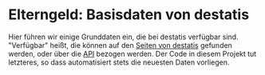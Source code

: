 # Elterngeld: Basisdaten von destatis

Hier führen wir einige Grunddaten ein, die bei destatis verfügbar sind.
"Verfügbar" heißt, die können auf den [Seiten von destatis](www.destatis.de) gefunden werden, oder über die [API](https://www-genesis.destatis.de/genesisWS/rest/2020/) bezogen werden.
Der Code in diesem Projekt tut letzteres, so dass automatisiert stets die neuesten Daten vorliegen.
